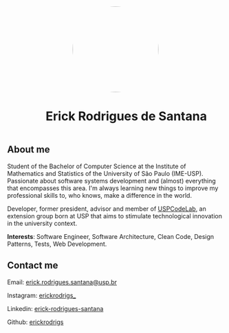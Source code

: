<div style="display:flex;flex-direction:column;align-items:center;">
  <img src="https://avatars.githubusercontent.com/u/36551784?v=4" alt="Me" style="width:200px;height:200px;border-radius:100%"/>
  <h1 style="margin-left:50px">Erick Rodrigues de Santana</h1>
</div>

## About me

Student of the Bachelor of Computer Science at the Institute of Mathematics and Statistics of the University of São Paulo (IME-USP). Passionate about software systems development and (almost) everything that encompasses this area. I'm always learning new things to improve my professional skills to, who knows, make a difference in the world.

Developer, former president, advisor and member of [USPCodeLab](https://instagram.com/uspcodelab), an extension group born at USP that aims to stimulate technological innovation in the university context.

**Interests**: Software Engineer, Software Architecture, Clean Code, Design Patterns, Tests, Web Development.

## Contact me

Email: [erick.rodrigues.santana@usp.br](mailto:erick.rodrigues.santana@usp.br)

Instagram: [erickrodrigs\_](https://instagram.com/erickrodrigs_)

Linkedin: [erick-rodrigues-santana](https://www.linkedin.com/in/erick-rodrigues-santana/)

Github: [erickrodrigs](https://github.com/erickrodrigs)
